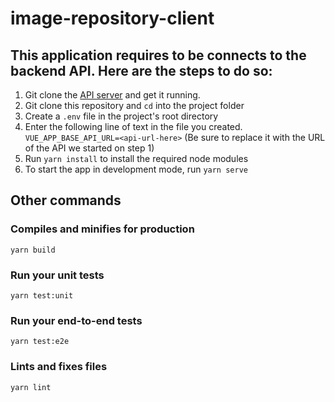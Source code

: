# image-repository-client

## This application requires to be connects to the backend API. Here are the steps to do so:
1. Git clone the [API server](https://github.com/mehtaabGill/image-repository-server) and get it running.
2. Git clone this repository and `cd` into the project folder
3. Create a `.env` file in the project's root directory 
4. Enter the following line of text in the file you created. `VUE_APP_BASE_API_URL=<api-url-here>` (Be sure to replace it with the URL of the API we started on step 1)
5. Run `yarn install` to install the required node modules
6. To start the app in development mode, run `yarn serve`

## Other commands

### Compiles and minifies for production
```
yarn build
```

### Run your unit tests
```
yarn test:unit
```

### Run your end-to-end tests
```
yarn test:e2e
```

### Lints and fixes files
```
yarn lint
```